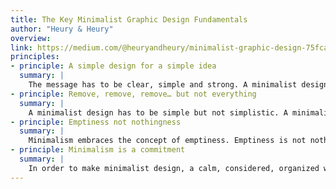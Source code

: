 ```yaml
---
title: The Key Minimalist Graphic Design Fundamentals
author: "Heury & Heury"
overview:
link: https://medium.com/@heuryandheury/minimalist-graphic-design-75fca132b380
principles:
- principle: A simple design for a simple idea
  summary: |
    The message has to be clear, simple and strong. A minimalist design is only achieved through an effective message. Inversely, if the message is lame or obscure, a minimalist design will not help. The result will be confused, poor, even worthless. Through a minimalist design, it is a simple idea that becomes obvious.
- principle: Remove, remove, remove… but not everything
  summary: |
    A minimalist design has to be simple but not simplistic. A minimalist design does not occur to the detriment of the message that it supports. Facilitating the reading and giving meaning is what minimalist design is all about.
- principle: Emptiness not nothingness
  summary: |
    Minimalism embraces the concept of emptiness. Emptiness is not nothing, laziness or a space that is wasted. It is a powerful something that permits to highlight a limited number of elements that are necessary and sufficient.
- principle: Minimalism is a commitment
  summary: |
    In order to make minimalist design, a calm, considered, organized work is necessary. But it is something you can practice everyday and not just in design application. It is an attitude. Whatever you do, try to make it simple, without hysteria.
---
```

